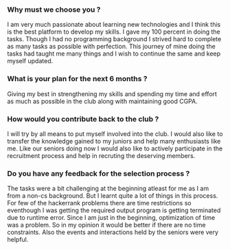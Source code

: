  ### **Why must we choose you ?**
 
I am very much passionate about learning new technologies and I think this is the best platform to develop my skills. I gave my 100 percent in doing the tasks. Though I had no programming background I strived hard to complete as many tasks as possible with perfection. This journey of mine doing the tasks had taught me many things and I wish to continue the same and keep myself updated.

 ### **What is your plan for the next 6 months ?**
 
Giving my best in strengthening my skills and spending my time and effort as much as possible in the club along with maintaining good CGPA.

 ### **How would you contribute back to the club ?**
 
I will try by all means to put myself involved into the club. I would also like to transfer the knowledge gained to my juniors and help many enthusiasts like me. Like our seniors doing now I would also like to actively participate in the recruitment process and help in recruting the deserving members.

### **Do you have any feedback for the selection process ?**

The tasks were a bit challenging at the beginning atleast for me as I am from a non-cs background. But I learnt quite a lot of things in this process. For few of the hackerrank problems there are time restrictions so eventhough I was getting the required output program is getting terminated due to runtime error. Since I am just in the beginning, optimization of time was a problem. So in my opinion it would be better if there are no time constraints. Also the events and interactions held by the seniors were very helpful.
